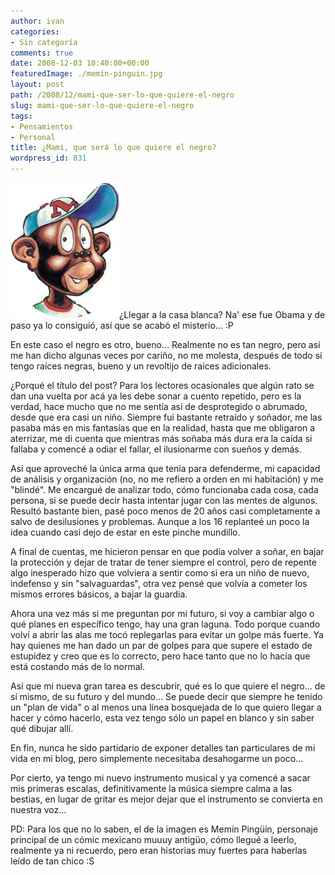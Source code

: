 ```yaml
---
author: ivan
categories:
- Sin categoría
comments: true
date: 2008-12-03 10:40:00+00:00
featuredImage: ./memin-pinguin.jpg
layout: post
path: /2008/12/mami-que-ser-lo-que-quiere-el-negro
slug: mami-que-ser-lo-que-quiere-el-negro
tags:
- Pensamientos
- Personal
title: ¿Mami, que será lo que quiere el negro?
wordpress_id: 831
---
```


[![](./memin-pinguin.jpg)](https://3.bp.blogspot.com/_T2UWuNJg3dQ/STYhxMQybqI/AAAAAAAABNg/WD8h9IV4Q5U/s1600-h/memin-pinguin.jpg)¿Llegar a la casa blanca? Na' ese fue Obama y de paso ya lo consiguió, así que se acabó el misterio... :P

En este caso el negro es otro, bueno... Realmente no es tan negro, pero así me han dicho algunas veces por cariño, no me molesta, después de todo sí tengo raíces negras, bueno y un revoltijo de raíces adicionales.

¿Porqué el título del post? Para los lectores ocasionales que algún rato se dan una vuelta por acá ya les debe sonar a cuento repetido, pero es la verdad, hace mucho que no me sentía así de desprotegido o abrumado, desde que era casi un niño. Siempre fui bastante retraído y soñador, me las pasaba más en mis fantasías que en la realidad, hasta que me obligaron a aterrizar, me di cuenta que mientras más soñaba más dura era la caída si fallaba y comencé a odiar el fallar, el ilusionarme con sueños y demás.

Así que aproveché la única arma que tenía para defenderme, mi capacidad de análisis y organización (no, no me refiero a orden en mi habitación) y me "blindé". Me encargué de analizar todo, cómo funcionaba cada cosa, cada persona, si se puede decir hasta intentar jugar con las mentes de algunos. Resultó bastante bien, pasé poco menos de 20 años casi completamente a salvo de desilusiones y problemas. Aunque a los 16 replanteé un poco la idea cuando casi dejo de estar en este pinche mundillo.

A final de cuentas, me hicieron pensar en que podía volver a soñar, en bajar la protección y dejar de tratar de tener siempre el control, pero de repente algo inesperado hizo que volviera a sentir como si era un niño de nuevo, indefenso y sin "salvaguardas", otra vez pensé que volvía a cometer los mismos errores básicos, a bajar la guardia.

Ahora una vez más si me preguntan por mi futuro, si voy a cambiar algo o qué planes en específico tengo, hay una gran laguna. Todo porque cuando volví a abrir las alas me tocó replegarlas para evitar un golpe más fuerte. Ya hay quienes me han dado un par de golpes para que supere el estado de estupidez y creo que es lo correcto, pero hace tanto que no lo hacía que está costando más de lo normal.

Así que mi nueva gran tarea es descubrir, qué es lo que quiere el negro... de sí mismo, de su futuro y del mundo... Se puede decir que siempre he tenido un "plan de vida" o al menos una línea bosquejada de lo que quiero llegar a hacer y cómo hacerlo, esta vez tengo sólo un papel en blanco y sin saber qué dibujar allí.

En fin, nunca he sido partidario de exponer detalles tan particulares de mi vida en mi blog, pero simplemente necesitaba desahogarme un poco...

Por cierto, ya tengo mi nuevo instrumento musical y ya comencé a sacar mis primeras escalas, definitivamente la música siempre calma a las bestias, en lugar de gritar es mejor dejar que el instrumento se convierta en nuestra voz...

PD: Para los que no lo saben, el de la imagen es Memín Pingüín, personaje principal de un cómic mexicano muuuy antigüo, cómo llegué a leerlo, realmente ya ni recuerdo, pero eran historias muy fuertes para haberlas leído de tan chico :S
